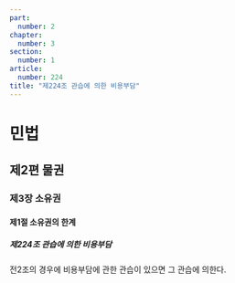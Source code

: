 ```yaml
---
part:
  number: 2
chapter:
  number: 3
section:
  number: 1
article:
  number: 224
title: "제224조 관습에 의한 비용부담"
---
```

# 민법

## 제2편 물권

### 제3장 소유권

#### 제1절 소유권의 한계

##### 제224조 관습에 의한 비용부담

전2조의 경우에 비용부담에 관한 관습이 있으면 그 관습에 의한다.

